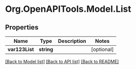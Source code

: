 # Org.OpenAPITools.Model.List

## Properties

Name | Type | Description | Notes
------------ | ------------- | ------------- | -------------
**var123List** | **string** |  | [optional] 

[[Back to Model list]](../../README.md#documentation-for-models) [[Back to API list]](../../README.md#documentation-for-api-endpoints) [[Back to README]](../../README.md)

